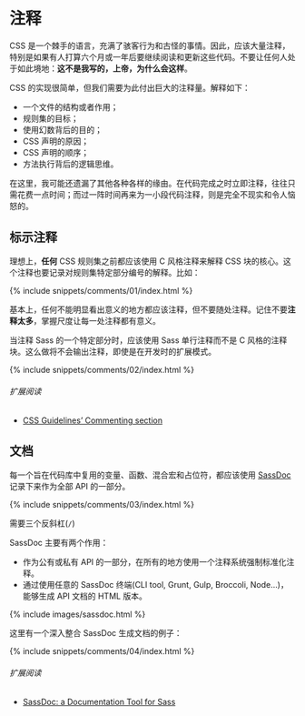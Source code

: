
# 注释

CSS 是一个棘手的语言，充满了骇客行为和古怪的事情。因此，应该大量注释，特别是如果有人打算六个月或一年后要继续阅读和更新这些代码。不要让任何人处于如此境地：**这不是我写的，上帝，为什么会这样**。

CSS 的实现很简单，但我们需要为此付出巨大的注释量。解释如下：

- 一个文件的结构或者作用；
- 规则集的目标；
- 使用幻数背后的目的；
- CSS 声明的原因；
- CSS 声明的顺序；
- 方法执行背后的逻辑思维。

在这里，我可能还遗漏了其他各种各样的缘由。在代码完成之时立即注释，往往只需花费一点时间；而过一阵时间再来为一小段代码注释，则是完全不现实和令人恼怒的。

## 标示注释

理想上，**任何** CSS 规则集之前都应该使用 C 风格注释来解释 CSS 块的核心。这个注释也要记录对规则集特定部分编号的解释。比如：

{% include snippets/comments/01/index.html %}

基本上，任何不能明显看出意义的地方都应该注释，但不要随处注释。记住不要**注释太多**，掌握尺度让每一处注释都有意义。

当注释 Sass 的一个特定部分时，应该使用 Sass 单行注释而不是 C 风格的注释块。这么做将不会输出注释，即使是在开发时的扩展模式。

{% include snippets/comments/02/index.html %}

###### 扩展阅读

* [CSS Guidelines’ Commenting section](http://cssguidelin.es/#commenting)

## 文档

每一个旨在代码库中复用的变量、函数、混合宏和占位符，都应该使用 [SassDoc](http://sassdoc.com) 记录下来作为全部 API 的一部分。

{% include snippets/comments/03/index.html %}

<div class="note">
  <p>需要三个反斜杠(<code>/</code>)</p>
</div>

SassDoc 主要有两个作用：

- 作为公有或私有 API 的一部分，在所有的地方使用一个注释系统强制标准化注释。
- 通过使用任意的 SassDoc 终端(CLI tool, Grunt, Gulp, Broccoli, Node…)，能够生成 API 文档的 HTML 版本。

{% include images/sassdoc.html %}

这里有一个深入整合 SassDoc 生成文档的例子：

{% include snippets/comments/04/index.html %}

###### 扩展阅读

* [SassDoc: a Documentation Tool for Sass](http://www.sitepoint.com/sassdoc-documentation-tool-sass/)
